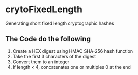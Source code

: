 # crytoFixedLength
Generating short fixed length cryptographic hashes

## The Code do the following
1. Create a HEX digest using HMAC SHA-256 hash function
2. Take the first 3 characters of the digest
3. Convert them to an integer
4. If length < 4, concatenates one or multiples 0 at the end